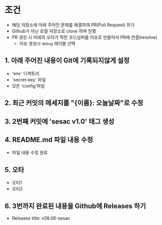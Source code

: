 # 조건
- 해당 저장소에 아래 주어진 문제를 해결하여 PR(Pull Request) 하기
- Github가 아닌 로컬 저장소로 clone 하여 진행
- PR 생성 시 아래의 오타가 적힌 코드넘버를 이슈로 만들어서 PR에 연결(resolve)
  - 이슈 생성시 `debug` 레이블 선택


## 1. 아래 주어진 내용이 Git에 기록되지않게 설정
- 'env' 디렉토리
- 'secret-key' 파일
- 모든 'config'파일

## 2. 최근 커밋의 메세지를 "{이름}: 오늘날짜"로 수정

## 3. 2번째 커밋에 'sesac v1.0' 태그 생성

## 4. README.md 파일 내용 수정
- 파일 내용 수정 완료

## 5. 오타
- 오타1
- 오타2

## 6. 3번까지 완료된 내용을 Github에 Releases 하기
- Releases title: v08.06-sesac
